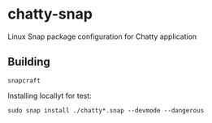# chatty-snap
Linux Snap package configuration for Chatty application

## Building

```
snapcraft
```

Installing locallyt for test:

```
sudo snap install ./chatty*.snap --devmode --dangerous
```